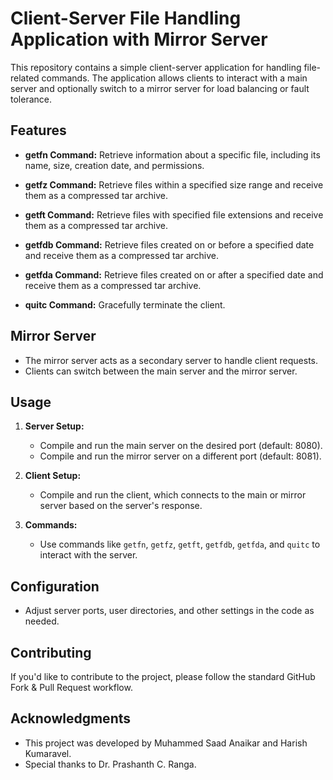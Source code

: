 # Client-Server File Handling Application with Mirror Server

This repository contains a simple client-server application for handling file-related commands. The application allows clients to interact with a main server and optionally switch to a mirror server for load balancing or fault tolerance.

## Features

- **getfn Command:** Retrieve information about a specific file, including its name, size, creation date, and permissions.

- **getfz Command:** Retrieve files within a specified size range and receive them as a compressed tar archive.

- **getft Command:** Retrieve files with specified file extensions and receive them as a compressed tar archive.

- **getfdb Command:** Retrieve files created on or before a specified date and receive them as a compressed tar archive.

- **getfda Command:** Retrieve files created on or after a specified date and receive them as a compressed tar archive.

- **quitc Command:** Gracefully terminate the client.

## Mirror Server

- The mirror server acts as a secondary server to handle client requests.
- Clients can switch between the main server and the mirror server.

## Usage

1. **Server Setup:**
   - Compile and run the main server on the desired port (default: 8080).
   - Compile and run the mirror server on a different port (default: 8081).

2. **Client Setup:**
   - Compile and run the client, which connects to the main or mirror server based on the server's response.

3. **Commands:**
   - Use commands like `getfn`, `getfz`, `getft`, `getfdb`, `getfda`, and `quitc` to interact with the server.

## Configuration

- Adjust server ports, user directories, and other settings in the code as needed.

## Contributing

If you'd like to contribute to the project, please follow the standard GitHub Fork & Pull Request workflow.

## Acknowledgments

- This project was developed by Muhammed Saad Anaikar and Harish Kumaravel.
- Special thanks to Dr. Prashanth C. Ranga.

